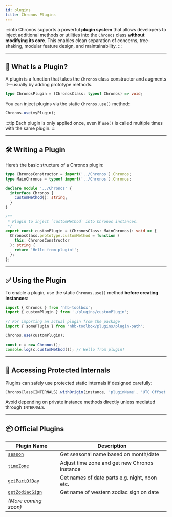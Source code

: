 ```yaml
---
id: plugins
title: Chronos Plugins
---
```


<!-- markdownlint-disable-file MD024 -->

:::info
Chronos supports a powerful **plugin system** that allows developers to inject additional methods or utilities into the `Chronos` class **without modifying its core**. This enables clean separation of concerns, tree-shaking, modular feature design, and maintainability.
:::

---

## 🧩 What Is a Plugin?

A plugin is a function that takes the `Chronos` class constructor and augments it—usually by adding prototype methods.

```ts
type ChronosPlugin = (ChronosClass: typeof Chronos) => void;
```

You can inject plugins via the static `Chronos.use()` method:

```ts
Chronos.use(myPlugin);
```

:::tip
Each plugin is only applied once, even if `use()` is called multiple times with the same plugin.
:::

---

## 🛠️ Writing a Plugin

Here’s the basic structure of a Chronos plugin:

```ts
type ChronosConstructor = import('../Chronos').Chronos;
type MainChronos = typeof import('../Chronos').Chronos;

declare module '../Chronos' {
  interface Chronos {
    customMethod(): string;
  }
}

/**
 * Plugin to inject `customMethod` into Chronos instances.
 */
export const customPlugin = (ChronosClass: MainChronos): void => {
  ChronosClass.prototype.customMethod = function (
    this: ChronosConstructor
  ): string {
    return 'Hello from plugin!';
  };
};
```

---

## ✅ Using the Plugin

To enable a plugin, use the static `Chronos.use()` method **before creating instances**:

```ts
import { Chronos } from 'nhb-toolbox';
import { customPlugin } from './plugins/customPlugin';

// For importing an actual plugin from the package
import { somePlugin } from 'nhb-toolbox/plugins/plugin-path';

Chronos.use(customPlugin);

const c = new Chronos();
console.log(c.customMethod()); // Hello from plugin!
```

---

## 🔐 Accessing Protected Internals

Plugins can safely use protected static internals if designed carefully:

```ts
ChronosClass[INTERNALS].withOrigin(instance, 'pluginName', 'UTC Offset');
```

Avoid depending on private instance methods directly unless mediated through `INTERNALS`.

---

## 📦 Official Plugins

| Plugin Name                                       | Description                                   |
| ------------------------------------------------- | --------------------------------------------- |
| [`season`](../Chronos/names#season)               | Get seasonal name based on month/date         |
| [`timeZone`](../Chronos/conversion#timezone)      | Adjust time zone and get new Chronos instance |
| [`getPartOfDay`](../Chronos/names#getpartofday)   | Get names of date parts e.g. night, noon etc. |
| [`getZodiacSign`](../Chronos/names#getzodiacsign) | Get name of western zodiac sign on date       |
| *(More coming soon)*                              |                                               |
